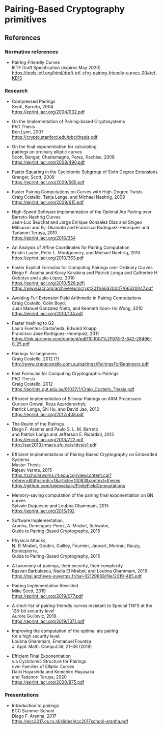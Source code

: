 # Pairing-Based Cryptography primitives

## References

### Normative references

- Pairing-Friendly Curves\
  IETF Draft Specification (expires May 2020)\
  https://tools.ietf.org/html/draft-irtf-cfrg-pairing-friendly-curves-00#ref-KB16

### Research

- Compressed Pairings \
  Scott, Barreto, 2004 \
  https://eprint.iacr.org/2004/032.pdf

- On the Implementation of Pairing-based Cryptosystems \
  PhD Thesis \
  Ben Lynn, 2007 \
  https://crypto.stanford.edu/pbc/thesis.pdf

- On the final exponentiation for calculating \
  pairings on ordinary elliptic curves \
  Scott, Benger, Charlemagne, Perez, Kachisa, 2008 \
  https://eprint.iacr.org/2008/490.pdf

- Faster Squaring in the Cyclotomic Subgroup of Sixth Degree Extensions \
  Granger, Scott, 2009 \
  https://eprint.iacr.org/2009/565.pdf

- Faster Pairing Computations on Curves with High-Degree Twists \
  Craig Costello, Tanja Lange, and Michael Naehrig, 2009 \
  https://eprint.iacr.org/2009/615.pdf

- High-Speed Software Implementation of the Optimal Ate Pairing over Barreto-Naehrig Curves \
  Jean-Luc Beuchat and Jorge Enrique González Díaz and Shigeo Mitsunari and Eiji Okamoto and Francisco Rodríguez-Henríquez and Tadanori Teruya, 2010 \
  https://eprint.iacr.org/2010/354

- An Analysis of Affine Coordinates for Pairing Computation \
  Kristin Lauter, Peter L. Montgomery, and Michael Naehrig, 2010 \
  https://eprint.iacr.org/2010/363.pdf

- Faster Explicit Formulas for Computing Pairings over Ordinary Curves \
  Diego F. Aranha and Koray Karabina and Patrick Longa and Catherine H. Gebotys and Julio López, 2010 \
  https://eprint.iacr.org/2010/526.pdf\
  https://www.iacr.org/archive/eurocrypt2011/66320047/66320047.pdf

- Avoiding Full Extension Field Arithmetic in Pairing Computations \
  Craig Costello, Colin Boyd, \
  Juan Manuel Gonzalez Nieto, and Kenneth Koon-Ho Wong, 2010 \
  https://eprint.iacr.org/2010/104.pdf

- Faster hashing to G2 \
  Laura Fuentes-Castañeda, Edward Knapp, \
  Francisco Jose Rodríguez-Henríquez, 2011 \
  https://link.springer.com/content/pdf/10.1007%2F978-3-642-28496-0_25.pdf

- Pairings for beginners \
  Craig Costello, 2012 (?) \
  http://www.craigcostello.com.au/pairings/PairingsForBeginners.pdf

- Fast Formulas for Computing Cryptographic Pairings \
  PhD Thesis \
  Craig Costello, 2012 \
  https://eprints.qut.edu.au/61037/1/Craig_Costello_Thesis.pdf

- Efficient Implementation of Bilinear Pairings on ARM Processors \
  Gurleen Grewal, Reza Azarderakhsh, \
  Patrick Longa, Shi Hu, and David Jao, 2012 \
  https://eprint.iacr.org/2012/408.pdf

- The Realm of the Pairings\
  Diego F. Aranha and Paulo S. L. M. Barreto \
  and Patrick Longa and Jefferson E. Ricardini, 2013 \
  https://eprint.iacr.org/2013/722.pdf \
  http://sac2013.irmacs.sfu.ca/slides/s1.pdf

- Efficient Implementations of Pairing-Based Cryptography on Embedded Systems \
  Master Thesis \
  Rajeev Verma, 2015 \
  https://scholarworks.rit.edu/cgi/viewcontent.cgi?referer=&httpsredir=1&article=10083&context=theses \
  https://github.com/rajeevakarv/FiniteFieldComputations

- Memory-saving computation of the pairing final exponentiation on BN curves \
  Sylvain Duquesne and Loubna Ghammam, 2015 \
  https://eprint.iacr.org/2015/192

- Software Implementation, \
  Aranha, Dominguez Perez, A. Mrabet, Schwabe, \
  Guide to Pairing-Based Cryptography, 2015

- Physical Attacks, \
  N. El Mrabet, Goubin, Guilley, Fournier, Jauvart, Moreau, Rauzy, Rondepierre, \
  Guide to Pairing-Based Cryptography, 2015

- A taxonomy of pairings, their security, their complexity \
  Razvan Barbulescu, Nadia El Mrabet, and Loubna Ghammam, 2019 \
  https://hal.archives-ouvertes.fr/hal-02129868/file/2019-485.pdf

- Pairing Implementation Revisited \
  Mike Scott, 2019 \
  https://eprint.iacr.org/2019/077.pdf

- A short-list of pairing-friendly curves resistant to Special TNFS at the 128-bit security level \
  Aurore Guillevic, 2019 \
  https://eprint.iacr.org/2019/1371.pdf

- Improving the computation of the optimal ate pairing \
  for a high security level. \
  Loubna Ghammam, Emmanuel Fouotsa \
  J. Appl. Math. Comput.59, 21–36 (2019)

- Efficient Final Exponentiation \
  via Cyclotomic Structure for Pairings \
  over Families of Elliptic Curves \
  Daiki Hayashida and Kenichiro Hayasaka \
  and Tadanori Teruya, 2020 \
  https://eprint.iacr.org/2020/875.pdf

### Presentations

- Introduction to pairings \
  ECC Summer School \
  Diego F. Aranha, 2017 \
  https://ecc2017.cs.ru.nl/slides/ecc2017school-aranha.pdf

